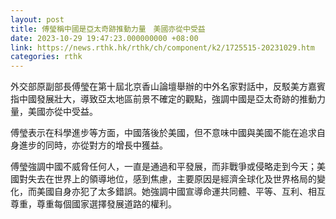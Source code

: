 ```yaml
---
layout: post
title: 傅瑩稱中國是亞太奇跡推動力量　美國亦從中受益
date: 2023-10-29 19:47:23.000000000 +08:00
link: https://news.rthk.hk/rthk/ch/component/k2/1725515-20231029.htm
categories: rthk
---
```


外交部原副部長傅瑩在第十屆北京香山論壇舉辦的中外名家對話中，反駁美方嘉賓指中國發展壯大，導致亞太地區前景不確定的觀點，強調中國是亞太奇跡的推動力量，美國亦從中受益。

傅瑩表示在科學進步等方面，中國落後於美國，但不意味中國與美國不能在追求自身進步的同時，亦從對方的增長中獲益。

傅瑩強調中國不威脅任何人，一直是通過和平發展，而非戰爭或侵略走到今天；美國對失去在世界上的領導地位，感到焦慮，主要原因是經濟全球化及世界格局的變化，而美國自身亦犯了太多錯誤。她強調中國宣導命運共同體、平等、互利、相互尊重，尊重每個國家選擇發展道路的權利。
